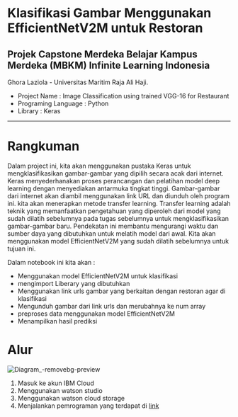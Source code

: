 # Klasifikasi Gambar Menggunakan EfficientNetV2M untuk Restoran

Projek Capstone Merdeka Belajar Kampus Merdeka (MBKM) Infinite Learning Indonesia
------------------------------------------------------------------------------
Ghora Laziola - Universitas Maritim Raja Ali Haji.

- Project Name         : Image Classification using trained VGG-16 for Restaurant
- Programing Language  : Python 
- Library              : Keras 
------------------------------------------------------------------------------
# Rangkuman 
Dalam project ini, kita akan menggunakan pustaka Keras untuk mengklasifikasikan gambar-gambar yang dipilih secara acak dari internet. Keras menyederhanakan proses perancangan dan pelatihan model deep learning dengan menyediakan antarmuka tingkat tinggi. Gambar-gambar dari internet akan diambil menggunakan link URL dan diunduh oleh program ini. kita akan menerapkan metode transfer learning. Transfer learning adalah teknik yang memanfaatkan pengetahuan yang diperoleh dari model yang sudah dilatih sebelumnya pada tugas sebelumnya untuk mengklasifikasikan gambar-gambar baru. Pendekatan ini membantu mengurangi waktu dan sumber daya yang dibutuhkan untuk melatih model dari awal. Kita akan menggunakan model EfficientNetV2M yang sudah dilatih sebelumnya untuk tujuan ini.

Dalam notebook ini kita akan : 
- Menggunakan model EfficientNetV2M untuk klasifikasi
- mengimport Liberary yang dibutuhkan
- Menggunakan link urls gambar yang berkaitan dengan restoran agar di klasifikasi
- Mengunduh gambar dari link urls dan merubahnya ke num array
- preproses data menggunakan model EfficientNetV2M
- Menampilkan hasil prediksi

# Alur 
![Diagram_-removebg-preview](https://github.com/arqualian/image-classification-Capstone-Project/assets/60522938/6262306d-3a86-4b75-a6a5-b3d82c831741)

1. Masuk ke akun IBM Cloud
2. Menggunakan watson studio
3. Menggunakan watson cloud storage
4. Menjalankan pemrograman yang terdapat di [link](https://github.com/arqualian/image-classification-Capstone-Project/blob/main/Image_Clasification.ipynb)



